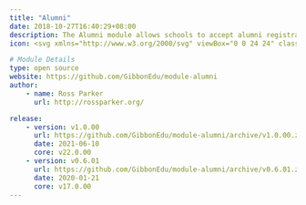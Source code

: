 ```yaml
---
title: "Alumni"
date: 2018-10-27T16:40:29+08:00
description: The Alumni module allows schools to accept alumni registrations, and then link these to existing user accounts.
icon: <svg xmlns="http://www.w3.org/2000/svg" viewBox="0 0 24 24" class="w-8 icon-user-circle"><circle cx="12" cy="12" r="10" class="fill-current"></circle><path class="fill-primary" d="M3.66 17.52A5 5 0 0 1 8 15h8a5 5 0 0 1 4.34 2.52 10 10 0 0 1-16.68 0zM12 13a4 4 0 1 1 0-8 4 4 0 0 1 0 8z"></path></svg>

# Module Details
type: open source
website: https://github.com/GibbonEdu/module-alumni
author:
    - name: Ross Parker
      url: http://rossparker.org/

release:
    - version: v1.0.00
      url: https://github.com/GibbonEdu/module-alumni/archive/v1.0.00.zip
      date: 2021-06-10
      core: v22.0.00
    - version: v0.6.01
      url: https://github.com/GibbonEdu/module-alumni/archive/v0.6.01.zip
      date: 2020-01-21
      core: v17.0.00
---
```

